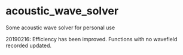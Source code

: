 # acoustic_wave_solver
Some acoustic wave solver for personal use

20190216:
Efficiency has been improved. Functions with no wavefield recorded updated.